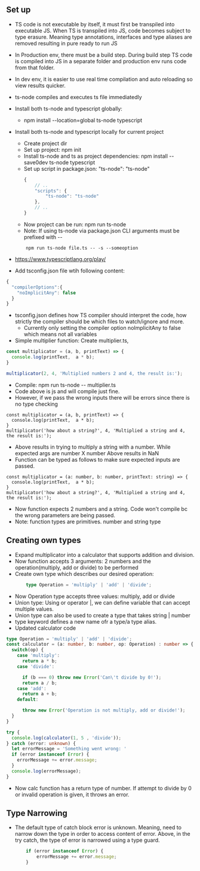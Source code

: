 ## Set up
- TS code is not executable by itself, it must first be transpiled into executable JS. When
  TS is transpiled into JS, code becomes subject to type erasure. Meaning type annotations, interfaces 
  and type aliases are removed resulting in pure ready to run JS
- In Production env, there must be a build step. During build step TS code is compiled into JS in a 
  separate folder and production env runs code from that folder.

- In dev env, it is easier to use real time compilation and auto reloading so view results quicker.
- ts-node compiles and executes ts file immediatedly
- Install both ts-node and typescript globally:
    - npm install --location=global ts-node typescript
- Install both ts-node and typescript locally for current project
    - Create project dir
    - Set up project: npm init
    - Install ts-node and ts as project dependencies: npm install --save0dev ts-node typescript
    - Set up script in package.json: "ts-node": "ts-node"
        ```javascript
        {
            // ..
            "scripts": {
                "ts-node": "ts-node"
            },
            // ..
        } 
        ```
    - Now project can be run: npm run ts-node 
    - Note: If using ts-node via package.json CLI arguments must be prefixed with --
    ```javascripts
        npm run ts-node file.ts -- -s --someoption
    ```
- https://www.typescriptlang.org/play/
- Add tsconfig.json file wtih following content:
```javascript
{
  "compilerOptions":{
    "noImplicitAny": false
  }
}
```
- tsconfig.json defines how TS compiler should interpret the code, how strictly the compiler should be
  which files to watch/ignore and more.
    - Currently only setting the compiler option noImplicitAny to false which means not all variables
- Simple multiplier function: Create multiplier.ts, 
```javascript
const multiplicator = (a, b, printText) => {
  console.log(printText,  a * b);
}

multiplicator(2, 4, 'Multiplied numbers 2 and 4, the result is:');
```
- Compile: npm run ts-node -- multiplier.ts
- Code above is js and will compile just fine.
- However, if we pass the wrong inputs there will be errors since there is no type checking
```javascripts
const multiplicator = (a, b, printText) => {
  console.log(printText,  a * b);
}
multiplicator('how about a string?', 4, 'Multiplied a string and 4, the result is:');
```
- Above results in trying to multiply a string with a number. While expected args are number X number
  Above results in NaN
- Function can be typed as follows to make sure expected inputs are passed.
```javascripts
const multiplicator = (a: number, b: number, printText: string) => {
  console.log(printText,  a * b);
}
multiplicator('how about a string?', 4, 'Multiplied a string and 4, the result is:');
```
- Now function expects 2 numbers and a string. Code won't compile bc the wrong parameters are being
  passed.
- Note: function types are primitives. number and string type
## Creating own types
- Expand multiplicator into a calculator that supports addition and division. 
- Now function accepts 3 arguments: 2 numbers and the operation(multiply, add or divide) to be performed
- Create own type which describes our desired operation:
    ```typescript
        type Operation = 'multiply' | 'add' | 'divide';
    ```
- Now Operation type accepts three values: multiply, add or divide
- Union type: Using or operator |, we can define variable that can accept multiple values. 
- Union type can also be used to create a type that takes string | number
- type keyword defines a new name ofr a type/a type alias.
- Updated calculator code
```typescript
type Operation = 'multiply' | 'add' | 'divide';
const calculator = (a: number, b: number, op: Operation) : number => {
  switch(op) {
    case 'multiply':
      return a * b;
    case 'divide':

      if (b === 0) throw new Error('Can\'t divide by 0!');
      return a / b;
    case 'add':
      return a + b;
    default:

      throw new Error('Operation is not multiply, add or divide!');
  }
}

try {
  console.log(calculator(1, 5 , 'divide'));
} catch (error: unknown) {
  let errorMessage = 'Something went wrong: '
  if (error instanceof Error) {
    errorMessage += error.message;
  }
  console.log(errorMessage);
}
```
- Now calc function has a return type of number. If attempt to divide by 0 or invalid
  operation is given, it throws an error.
## Type Narrowing
- The default type of catch block error is unknown. Meaning, need to narrow down the type in order
  to access content of error. Above, in the try catch, the type of error is narrowed using a type guard.
    ```typescript
        if (error instanceof Error) {
            errorMessage += error.message;
        }
    ```

